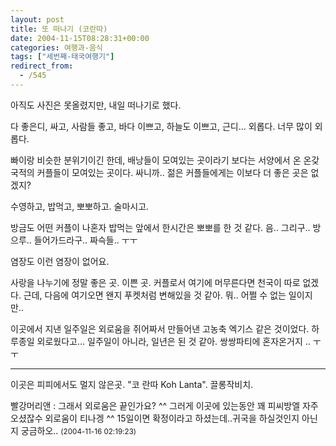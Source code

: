```yaml
---
layout: post
title: 또 떠나기 (코란따)
date: 2004-11-15T08:28:31+00:00
categories: 여행과-음식
tags: ["세번째-태국여행기"]
redirect_from:
  - /545
---
```


아직도 사진은 못올렸지만, 내일 떠나기로 했다.

다 좋은디, 싸고, 사람들 좋고, 바다 이쁘고, 하늘도 이쁘고, 근디... 외롭다. 너무 많이 외롭다.

빠이랑 비슷한 분위기이긴 한데, 배낭들이 모여있는 곳이라기 보다는 서양에서 온 온갖 국적의 커플들이 모여있는 곳이다. 싸니까.. 젊은 커플들에게는 이보다 더 좋은 곳은 없겠지?

수영하고, 밥먹고, 뽀뽀하고. 술마시고.

방금도 어떤 커플이 나혼자 밥먹는 앞에서 한시간은 뽀뽀를 한 것 같다. 음.. 그리구.. 방으루.. 들어가드라구.. 짜슥들.. ㅜㅜ

염장도 이런 염장이 없어요.

사랑을 나누기에 정말 좋은 곳. 이쁜 곳. 커플로서 여기에 머무른다면 천국이 따로 없겠다. 근데, 다음에 여기오면 왠지 푸켓처럼 변해있을 것 같아. 뭐.. 어쩔 수 없는 일이지만..

이곳에서 지낸 일주일은 외로움을 쥐어짜서 만들어낸 고농축 엑기스 같은 것이었다. 하루종일 외로웠다고... 일주일이 아니라, 일년은 된 것 같아. 쌍쌍파티에 혼자온거지 .. ㅜㅜ

---

이곳은 피피에서도 멀지 않은곳. "코 란따 Koh Lanta". 끌롱작비치.
<div id=comments>
<div class=comment>
<!--- cmt:913 --->
<!--- mail: --->
<!--- parent:0 --->
빨강머리앤 : 
그래서 외로움은 끝인가요? ^^
그러게 이곳에 있는동안 꽤 피씨방엘 자주 오셨잖수
외로움이 티나겡 ^^
15일이면 확정이라고 하셨는데..귀국을 하실것인지
아닌지 궁금하오..
 <small>(2004-11-16 02:19:23)</small>
</div>
</div>
